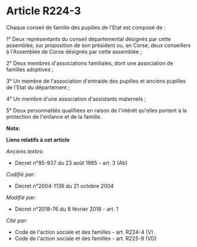 # Article R224-3

Chaque conseil de famille des pupilles de l'Etat est composé de :

1° Deux représentants du conseil départemental désignés par cette assemblée, sur proposition de son président ou, en Corse,
deux conseillers à l'Assemblée de Corse désignés par cette assemblée ;

2° Deux membres d'associations familiales, dont une association de familles adoptives ;

3° Un membre de l'association d'entraide des pupilles et anciens pupilles de l'Etat du département ;

4° Un membre d'une association d'assistants maternels ;

5° Deux personnalités qualifiées en raison de l'intérêt qu'elles portent à la protection de l'enfance et de la famille.

**Nota:**



**Liens relatifs à cet article**

_Anciens textes_:

  - Décret n°85-937 du 23 août 1985 - art. 3 (Ab)

_Codifié par_:

  - Décret n°2004-1136 du 21 octobre 2004

_Modifié par_:

  - Décret n°2018-76 du 8 février 2018 - art. 1

_Cité par_:

  - Code de l'action sociale et des familles - art. R224-4 (V)
  - Code de l'action sociale et des familles - art. R225-9 (VD)
